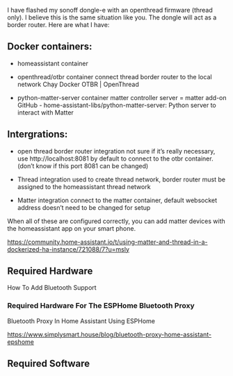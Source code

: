 I have flashed my sonoff dongle-e with an openthread firmware (thread only). I believe this is the same situation like you. The dongle will act as a border router. Here are what I have:

## Docker containers:

- homeassistant container

- openthread/otbr container
connect thread border router to the local network
Chạy Docker OTBR  |  OpenThread

- python-matter-server container
matter controller server = matter add-on
GitHub - home-assistant-libs/python-matter-server: Python server to interact with Matter

## Intergrations:

- open thread border router integration
not sure if it’s really necessary, use http://localhost:8081 by default to connect to the otbr container. (don’t know if this port 8081 can be changed)

- Thread integration
used to create thread network, border router must be assigned to the homeassistant thread network

- Matter integration
connect to the matter container, default websocket address doesn’t need to be changed for setup

When all of these are configured correctly, you can add matter devices with the homeassistant app on your smart phone.

https://community.home-assistant.io/t/using-matter-and-thread-in-a-dockerized-ha-instance/721088/7?u=msly


## Required Hardware

How To Add Bluetooth Support



### Required Hardware For The ESPHome Bluetooth Proxy

Bluetooth Proxy In Home Assistant Using ESPHome

https://www.simplysmart.house/blog/bluetooth-proxy-home-assistant-epshome


## Required Software







